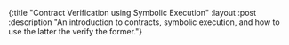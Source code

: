 {:title "Contract Verification using Symbolic Execution"
 :layout :post
 :description "An introduction to contracts, symbolic execution, and how to use the latter the verify the former."}
